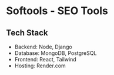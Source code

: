 # Softools - SEO Tools

## Tech Stack

- Backend: Node, Django
- Database: MongoDB, PostgreSQL
- Frontend: React, Tailwind
- Hosting: Render.com